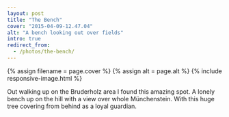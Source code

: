 ```yaml
---
layout: post
title: "The Bench"
cover: "2015-04-09-12.47.04"
alt: "A bench looking out over fields"
intro: true
redirect_from:
  - /photos/the-bench/
---
```


{% assign filename = page.cover %}
{% assign alt = page.alt %}
{% include responsive-image.html %}

Out walking up on the Bruderholz area I found this amazing spot. A lonely bench up on the hill with a view over whole Münchenstein. With this huge tree covering from behind as a loyal guardian.
